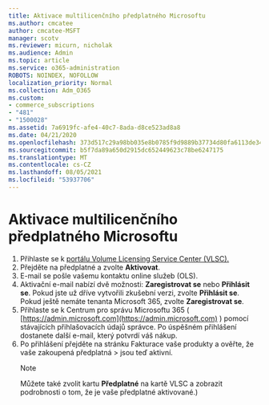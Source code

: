 ```yaml
---
title: Aktivace multilicenčního předplatného Microsoftu
ms.author: cmcatee
author: cmcatee-MSFT
manager: scotv
ms.reviewer: micurn, nicholak
ms.audience: Admin
ms.topic: article
ms.service: o365-administration
ROBOTS: NOINDEX, NOFOLLOW
localization_priority: Normal
ms.collection: Adm_O365
ms.custom:
- commerce_subscriptions
- "481"
- "1500028"
ms.assetid: 7a6919fc-afe4-40c7-8ada-d8ce523ad8a8
ms.date: 04/21/2020
ms.openlocfilehash: 373d517c29a98bb035e8b0785f9d9889b37734d80fa6113de34544d49f08cdf1
ms.sourcegitcommit: b5f7da89a650d2915dc652449623c78be6247175
ms.translationtype: MT
ms.contentlocale: cs-CZ
ms.lasthandoff: 08/05/2021
ms.locfileid: "53937706"
---
```

# <a name="activating-a-microsoft-volume-license-subscription"></a>Aktivace multilicenčního předplatného Microsoftu

1. Přihlaste se k [portálu Volume Licensing Service Center (VLSC).](https://go.microsoft.com/fwlink/p/?LinkId=329762)
2. Přejděte na předplatné a zvolte **Aktivovat**.
3. E-mail se pošle vašemu kontaktu online služeb (OLS).
4. Aktivační e-mail nabízí dvě možnosti: **Zaregistrovat se** nebo **Přihlásit se**. Pokud jste už dříve vytvořili zkušební verzi, zvolte **Přihlásit se**. Pokud ještě nemáte tenanta Microsoft 365, zvolte **Zaregistrovat se**.
5. Přihlaste se k Centrum pro správu Microsoftu 365 ( [https://admin.microsoft.com](https://admin.microsoft.com) ) pomocí stávajících přihlašovacích údajů správce. Po úspěšném přihlášení dostanete další e-mail, který potvrdí váš nákup.
6. Po přihlášení přejděte na stránku  Fakturace vaše produkty a ověřte, že vaše zakoupená předplatná \> [](https://go.microsoft.com/fwlink/p/?linkid=842054) jsou teď aktivní. 
    > [!NOTE]
    > Můžete také zvolit kartu **Předplatné** na kartě VLSC a zobrazit podrobnosti o tom, že je vaše předplatné aktivované.)
